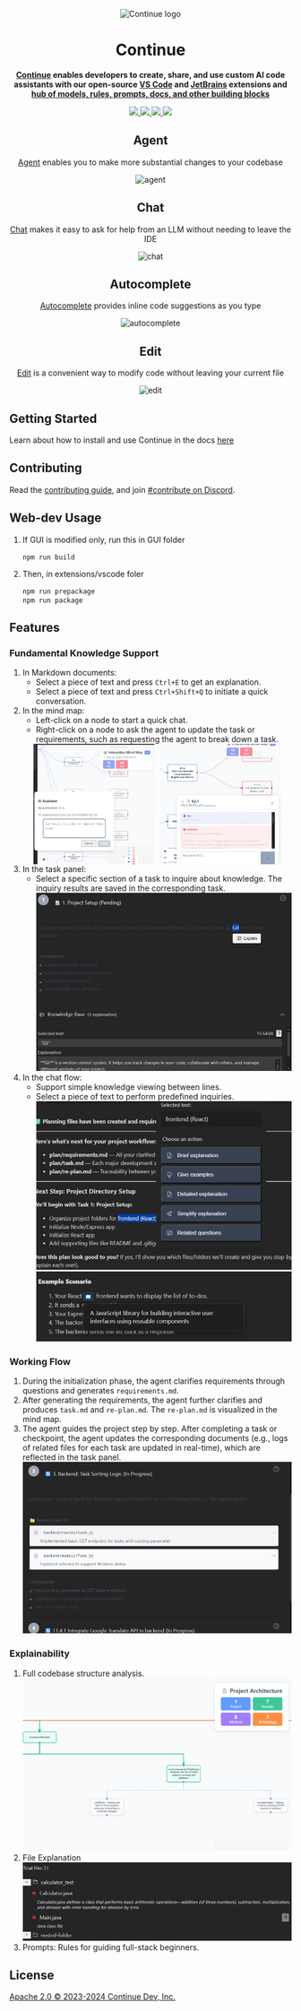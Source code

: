 <div align="center">

![Continue logo](media/readme.png)

</div>

<h1 align="center">Continue</h1>

<div align="center">

**[Continue](https://docs.continue.dev) enables developers to create, share, and use custom AI code assistants with our
open-source [VS Code](https://marketplace.visualstudio.com/items?itemName=Continue.continue)
and [JetBrains](https://plugins.jetbrains.com/plugin/22707-continue-extension) extensions
and [hub of models, rules, prompts, docs, and other building blocks](https://hub.continue.dev)**

</div>

<div align="center">

<a target="_blank" href="https://opensource.org/licenses/Apache-2.0" style="background:none">
    <img src="https://img.shields.io/badge/License-Apache_2.0-blue.svg" style="height: 22px;" />
</a>
<a target="_blank" href="https://docs.continue.dev" style="background:none">
    <img src="https://img.shields.io/badge/continue_docs-%23BE1B55" style="height: 22px;" />
</a>
<a target="_blank" href="https://changelog.continue.dev" style="background:none">
    <img src="https://img.shields.io/badge/changelog-%96EFF3" style="height: 22px;" />
</a>
<a target="_blank" href="https://discord.gg/vapESyrFmJ" style="background:none">
    <img src="https://img.shields.io/badge/discord-join-continue.svg?labelColor=191937&color=6F6FF7&logo=discord" style="height: 22px;" />
</a>

<p></p>

## Agent

[Agent](https://continue.dev/docs/agent/how-to-use-it) enables you to make more substantial changes to your codebase

![agent](docs/images/agent.gif)

## Chat

[Chat](https://continue.dev/docs/chat/how-to-use-it) makes it easy to ask for help from an LLM without needing to leave
the IDE

![chat](docs/images/chat.gif)

## Autocomplete

[Autocomplete](https://continue.dev/docs/autocomplete/how-to-use-it) provides inline code suggestions as you type

![autocomplete](docs/images/autocomplete.gif)

## Edit

[Edit](https://continue.dev/docs/edit/how-to-use-it) is a convenient way to modify code without leaving your current
file

![edit](docs/images/edit.gif)

</div>

## Getting Started

Learn about how to install and use Continue in the docs [here](https://continue.dev/docs/getting-started/install)

## Contributing

Read the [contributing guide](https://github.com/continuedev/continue/blob/main/CONTRIBUTING.md), and
join [#contribute on Discord](https://discord.gg/vapESyrFmJ).

## Web-dev Usage

1. If GUI is modified only, run this in GUI folder
   ```
   npm run build
   ```
2. Then, in extensions/vscode foler
   ```
   npm run prepackage
   npm run package
   ```

## Features

### Fundamental Knowledge Support

1. In Markdown documents:
   - Select a piece of text and press `Ctrl+E` to get an explanation.
   - Select a piece of text and press `Ctrl+Shift+Q` to initiate a quick conversation.
2. In the mind map:
   - Left-click on a node to start a quick chat.
   - Right-click on a node to ask the agent to update the task or requirements, such as requesting the agent to break down a task.
    <div style="display: flex; justify-content: center; gap: 10px;">
       <img src="features/mindmap-1.png" alt="Feature Screenshot 1" style="width: 45%;">
       <img src="features/mindmap-2.png" alt="Feature Screenshot 2" style="width: 45%;">
   </div>
3. In the task panel:
   - Select a specific section of a task to inquire about knowledge. The inquiry results are saved in the corresponding task.
     ![Feature Screenshot](features/taskpanel.png)
4. In the chat flow:
   - Support simple knowledge viewing between lines.
   - Select a piece of text to perform predefined inquiries.
     ![Feature Screenshot](features/chatflow-1.png)
     ![Feature Screenshot](features/chatflow-2.png)

### Working Flow

1. During the initialization phase, the agent clarifies requirements through questions and generates `requirements.md`.
2. After generating the requirements, the agent further clarifies and produces `task.md` and `re-plan.md`. The `re-plan.md` is visualized in the mind map.
3. The agent guides the project step by step. After completing a task or checkpoint, the agent updates the corresponding documents (e.g., logs of related files for each task are updated in real-time), which are reflected in the task panel.
   ![Feature Screenshot](features/progress.png)

### Explainability

1. Full codebase structure analysis.
   ![Feature Screenshot](features/structure.png)
2. File Explanation
   ![Feature Screenshot](features/fileexplain.png)
3. Prompts: Rules for guiding full-stack beginners.

## License

[Apache 2.0 © 2023-2024 Continue Dev, Inc.](./LICENSE)
